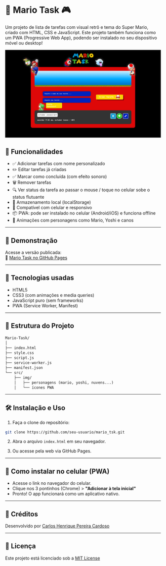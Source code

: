 # 🧱 Mario Task 🎮

Um projeto de lista de tarefas com visual retrô e tema do Super Mario, criado com HTML, CSS e JavaScript. Este projeto também funciona como um PWA (Progressive Web App), podendo ser instalado no seu dispositivo móvel ou desktop!

![preview](./src/img/preview.jpg)

## 🚀 Funcionalidades

- ✅ Adicionar tarefas com nome personalizado
- ✏️ Editar tarefas já criadas
- ✅ Marcar como concluída (com efeito sonoro)
- 🗑️ Remover tarefas
- 🔍 Ver status da tarefa ao passar o mouse / toque no celular sobe o status flutuante
- 💾 Armazenamento local (localStorage)
- 📱 Compatível com celular e responsivo
- 📦 PWA: pode ser instalado no celular (Android/iOS) e funciona offline
- 🎨 Animações com personagens como Mario, Yoshi e canos

---

## 📸 Demonstração

Acesse a versão publicada:  
🔗 [Mario Task no GitHub Pages](https://carloshenriquepereiracardoso14.github.io/mario_tsk/)

---

## 🧩 Tecnologias usadas

- HTML5
- CSS3 (com animações e media queries)
- JavaScript puro (sem frameworks)
- PWA (Service Worker, Manifest)

---

## 📁 Estrutura do Projeto

```
Mario-Task/
│
├── index.html
├── style.css
├── script.js
├── service-worker.js
├── manifest.json
└── src/
    ├── img/
    │   ├── personagens (mario, yoshi, nuvens...)
    │   └── ícones PWA
```

---

## 🛠️ Instalação e Uso

1. Faça o clone do repositório:
```bash
git clone https://github.com/seu-usuario/mario_tsk.git
```

2. Abra o arquivo `index.html` em seu navegador.

3. Ou acesse pela web via GitHub Pages.

---

## 📱 Como instalar no celular (PWA)

- Acesse o link no navegador do celular.
- Clique nos 3 pontinhos (Chrome) > **"Adicionar à tela inicial"**
- Pronto! O app funcionará como um aplicativo nativo.

---

## 🧠 Créditos

Desenvolvido por [Carlos Henrique Pereira Cardoso](https://github.com/carloshenriquepereiracardoso14)

---

## 📜 Licença

Este projeto está licenciado sob a [MIT License](LICENSE)
